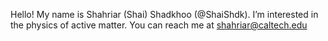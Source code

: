 Hello!
My name is Shahriar (Shai) Shadkhoo (@ShaiShdk).
I’m interested in the physics of active matter.
You can reach me at shahriar@caltech.edu
